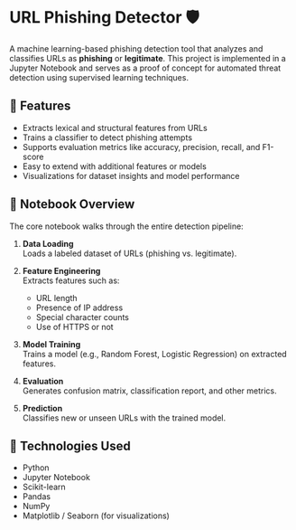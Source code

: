# URL Phishing Detector 🛡️

A machine learning-based phishing detection tool that analyzes and classifies URLs as **phishing** or **legitimate**. This project is implemented in a Jupyter Notebook and serves as a proof of concept for automated threat detection using supervised learning techniques.

## 🚀 Features

- Extracts lexical and structural features from URLs
- Trains a classifier to detect phishing attempts
- Supports evaluation metrics like accuracy, precision, recall, and F1-score
- Easy to extend with additional features or models
- Visualizations for dataset insights and model performance

## 📓 Notebook Overview

The core notebook walks through the entire detection pipeline:

1. **Data Loading**  
   Loads a labeled dataset of URLs (phishing vs. legitimate).

2. **Feature Engineering**  
   Extracts features such as:
   - URL length
   - Presence of IP address
   - Special character counts
   - Use of HTTPS or not

3. **Model Training**  
   Trains a model (e.g., Random Forest, Logistic Regression) on extracted features.

4. **Evaluation**  
   Generates confusion matrix, classification report, and other metrics.

5. **Prediction**  
   Classifies new or unseen URLs with the trained model.

## 🧠 Technologies Used

- Python
- Jupyter Notebook
- Scikit-learn
- Pandas
- NumPy
- Matplotlib / Seaborn (for visualizations)
